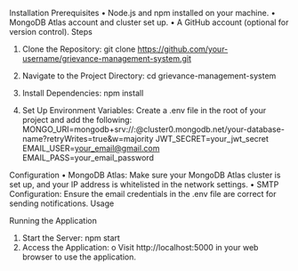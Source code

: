 Installation
Prerequisites
•	Node.js and npm installed on your machine.
•	MongoDB Atlas account and cluster set up.
•	A GitHub account (optional for version control).
Steps
1.	Clone the Repository:
git clone https://github.com/your-username/grievance-management-system.git

3.	Navigate to the Project Directory:
cd grievance-management-system

4.	Install Dependencies:
npm install


5.	Set Up Environment Variables:
Create a .env file in the root of your project and add the following:
MONGO_URI=mongodb+srv://<username>:<password>@cluster0.mongodb.net/your-database-name?retryWrites=true&w=majority
JWT_SECRET=your_jwt_secret
EMAIL_USER=your_email@gmail.com
EMAIL_PASS=your_email_password


Configuration
•	MongoDB Atlas: Make sure your MongoDB Atlas cluster is set up, and your IP address is whitelisted in the network settings.
•	SMTP Configuration: Ensure the email credentials in the .env file are correct for sending notifications.
Usage

Running the Application
1.	Start the Server:
npm start
2.	Access the Application:
o	Visit http://localhost:5000 in your web browser to use the application.
